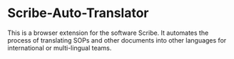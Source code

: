 # Scribe-Auto-Translator
This is a browser extension for the software Scribe. It automates the process of translating SOPs and other documents into other languages for international or multi-lingual teams.
